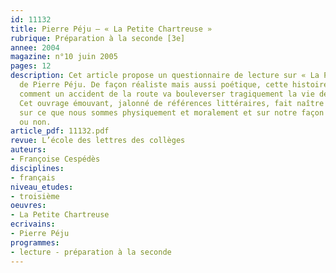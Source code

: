 ```yaml
---
id: 11132
title: Pierre Péju – « La Petite Chartreuse »
rubrique: Préparation à la seconde [3e]
annee: 2004
magazine: n°10 juin 2005
pages: 12
description: Cet article propose un questionnaire de lecture sur « La Petite Chartreuse »
  de Pierre Péju. De façon réaliste mais aussi poétique, cette histoire nous raconte
  comment un accident de la route va bouleverser tragiquement la vie de trois personnes.
  Cet ouvrage émouvant, jalonné de références littéraires, fait naître une réflexion
  sur ce que nous sommes physiquement et moralement et sur notre façon de l’accepter
  ou non.
article_pdf: 11132.pdf
revue: L’école des lettres des collèges
auteurs:
- Françoise Cespédès
disciplines:
- français
niveau_etudes:
- troisième
oeuvres:
- La Petite Chartreuse
ecrivains:
- Pierre Péju
programmes:
- lecture - préparation à la seconde
---
```

